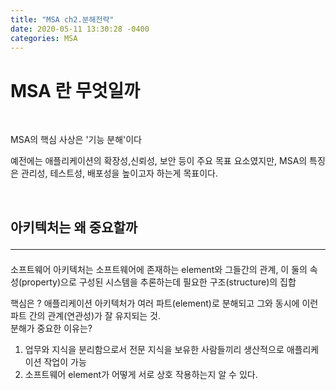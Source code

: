 ```yaml
---
title: "MSA ch2.분해전략"
date: 2020-05-11 13:30:28 -0400
categories: MSA 
---
```


# MSA 란 무엇일까
<br>

MSA의 핵심 사상은 '기능 분해'이다

예전에는 애플리케이션의 확장성,신뢰성, 보안 등이 주요 목표 요소였지만,
MSA의 특징은 관리성, 테스트성, 배포성을 높이고자 하는게 목표이다.

<br>

## 아키텍처는 왜 중요할까<hr>

소프트웨어 아키텍처는 소프트웨어에 존재하는 element와 그들간의 관계,
이 둘의 속성(property)으로 구성된 시스템을 추론하는데 필요한 구조(structure)의 집합

핵심은 ?
애플리케이션 아키텍처가 여러 파트(element)로 분해되고 그와 동시에 이런 파트 간의 관계(연관성)가 잘 유지되는 것.<br>
분해가 중요한 이유는?
1. 업무와 지식을 분리함으로서 전문 지식을 보유한 사람들끼리 생산적으로 애플리케이션 작업이 가능
2. 소프트웨어 element가 어떻게 서로 상호 작용하는지 알 수 있다.


